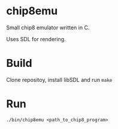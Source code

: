 # chip8emu
Small chip8 emulator written in C.

Uses SDL for rendering.
# Build
Clone repositoy, install libSDL and run ```make```
# Run
```./bin/chip8emu <path_to_chip8_program>```
